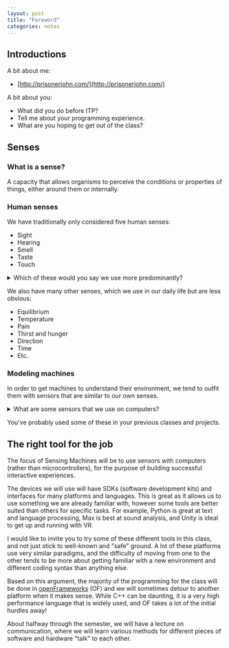 ```yaml
---
layout: post
title: "Foreword"
categories: notes
---
```


## Introductions

A bit about me:
  * [http://prisonerjohn.com/](http://prisonerjohn.com/)

A bit about you:
  * What did you do before ITP?
  * Tell me about your programming experience.
  * What are you hoping to get out of the class?

## Senses

### What is a sense?

A capacity that allows organisms to perceive the conditions or properties of things, either around them or internally.

### Human senses

We have traditionally only considered five human senses:
  * Sight
  * Hearing
  * Smell
  * Taste
  * Touch

<details> 
  <summary>Which of these would you say we use more predominantly?</summary>
  <p markdown="1">
    Neurologist Dr. Wilder Penfield conceived the [Sensory Homuncilus](https://en.wikipedia.org/wiki/Cortical_homunculus), a physical representation of how the human body would look if the various body parts were sized in proportion to the cortical area used for their specific sensory functions.
  </p>
  <p markdown="1" align="center">
    [![A 2-D cortical sensory homunculus](https://upload.wikimedia.org/wikipedia/commons/c/c4/1421_Sensory_Homunculus.jpg){:height="360px" width="360px" text-align:"center"}](https://commons.wikimedia.org/wiki/File:1421_Sensory_Homunculus.jpg)
    &nbsp;
    [![3-D interpretation by Sharon Price James](https://www.sharonpricejames.com/uploads/1/1/2/8/112878735/banner-image_1_orig.jpg){:height="360px" width="360px" text-align:"center"}](https://www.sharonpricejames.com/the-original-homunculus-company.html)
  </p>
  <p markdown="1">
    This is a simplification, but demonstrates that touch is the most predominant sense, followed by taste, hearing, smell, and finally sight.
  </p>
</details>

We also have many other senses, which we use in our daily life but are less obvious:
  * Equilibrium
  * Temperature
  * Pain
  * Thirst and hunger
  * Direction
  * Time
  * Etc.

### Modeling machines

In order to get machines to understand their environment, we tend to outfit them with sensors that are similar to our own senses.

<details> 
  <summary>What are some sensors that we use on computers?</summary>
  <ul>
    <li>Sight
      <ul>
        <li>Digital camera</li>
        <li>IR receiver</li>
      </ul>
    </li>
    <li>Hearing
      <ul>
        <li>Microphone</li>
      </ul>
    </li>
    <li>Touch
      <ul>
        <li>Trackpad</li>
        <li>Pressure sensor</li>
      </ul>
    </li>
    <li>Equilibrium
      <ul>
        <li>Gyroscope</li>
      </ul>
    </li>
    <li>Direction
      <ul>
        <li>Magnetometer</li>
        <li>Compass</li>
      </ul>
    </li>
  </ul>
</details>

You've probably used some of these in your previous classes and projects. 

## The right tool for the job

The focus of Sensing Machines will be to use sensors with computers (rather than microcontrollers), for the purpose of building successful interactive experiences.

The devices we will use will have SDKs (software development kits) and interfaces for many platforms and languages. This is great as it allows us to use something we are already familiar with, however some tools are better suited than others for specific tasks. For example, Python is great at text and language processing, Max is best at sound analysis, and Unity is ideal to get up and running with VR. 

I would like to invite you to try some of these different tools in this class, and not just stick to well-known and "safe" ground. A lot of these platforms use very similar paradigms, and the difficulty of moving from one to the other tends to be more about getting familiar with a new environment and different coding syntax than anything else.

Based on this argument, the majority of the programming for the class will be done in [openFrameworks](https://openframeworks.cc/) (OF) and we will sometimes detour to another platform when it makes sense. While C++ can be daunting, it is a very high performance language that is widely used, and OF takes a lot of the initial hurdles away! 

About halfway through the semester, we will have a lecture on communication, where we will learn various methods for different pieces of software and hardware "talk" to each other.
